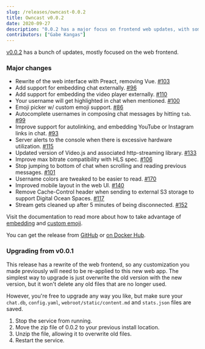 ```yaml
---
slug: /releases/owncast-0.0.2
title: Owncast v0.0.2
date: 2020-09-27
description: "0.0.2 has a major focus on frontend web updates, with some nice new features including the ability to embed in your own site easier, custom emoji and more."
contributors: ["Gabe Kangas"]
---
```


[v0.0.2](https://github.com/owncast/owncast/milestone/2?closed=1) has a bunch of updates, mostly focused on the web frontend.

### Major changes

* Rewrite of the web interface with Preact, removing Vue. [#103](https://github.com/owncast/owncast/issues/103)
* Add support for embedding chat externally. [#96](https://github.com/owncast/owncast/issues/96)
* Add support for embedding the video player externally. [#110](https://github.com/owncast/owncast/issues/110)
* Your username will get highlighted in chat when mentioned. [#100](https://github.com/owncast/owncast/issues/100)
* Emoji picker w/ custom emoji support. [#86](https://github.com/owncast/owncast/issues/86)
* Autocomplete usernames in composing chat messages by hitting `tab`. [#99](https://github.com/owncast/owncast/issues/99)
* Improve support for autolinking, and embedding YouTube or Instagram links in chat. [#93](https://github.com/owncast/owncast/issues/93)
* Server alerts to the console when there is excessive hardware utilization. [#115](https://github.com/owncast/owncast/issues/115)
* Updated version of Video.js and associated http-streaming library. [#133](https://github.com/owncast/owncast/issues/133)
* Improve max bitrate compatibility with HLS spec. [#106](https://github.com/owncast/owncast/issues/106)
* Stop jumping to bottom of chat when scrolling and reading previous messages. [#101](https://github.com/owncast/owncast/issues/101)
* Username colors are tweaked to be easier to read. [#170](https://github.com/owncast/owncast/issues/170)
* Improved mobile layout in the web UI. [#140](https://github.com/owncast/owncast/issues/140)
* Remove Cache-Control header when sending to external S3 storage to support Digital Ocean Spaces. [#117](https://github.com/owncast/owncast/issues/117)
* Stream gets cleaned up after 5 minutes of being disconnected. [#152](https://github.com/owncast/owncast/issues/152)

Visit the documentation to read more about how to take advantage of [embedding](/docs/embed/) and [custom emoji](/docs/website/#custom-emoji).

You can get the release from [GitHub](https://github.com/owncast/owncast/releases/tag/v0.0.2) or [on Docker Hub](https://hub.docker.com/layers/gabekangas/owncast/0.0.2/images/sha256-624bc2ff331d7d596018739315f25245379451bfa6022c5dee0e44ccb57d7f99).

### Upgrading from v0.0.1

This release has a rewrite of the web frontend, so any customization you made previously will need to be re-applied to this new web app. The simplest way to upgrade is just overwrite the old version with the new version, but it won't delete any old files that are no longer used.

However, you're free to upgrade any way you like, but make sure your `chat.db`, `config.yaml`, `webroot/static/content.md` and `stats.json` files are saved.

1. Stop the service from running.
1. Move the zip file of 0.0.2 to your previous install location.
1. Unzip the file, allowing it to overwrite old files.
1. Restart the service.
